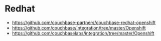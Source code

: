 # Redhat

* https://github.com/couchbase-partners/couchbase-redhat-openshift
* https://github.com/couchbase/integration/tree/master/Openshift
* https://github.com/couchbaselabs/integration/tree/master/Openshift

